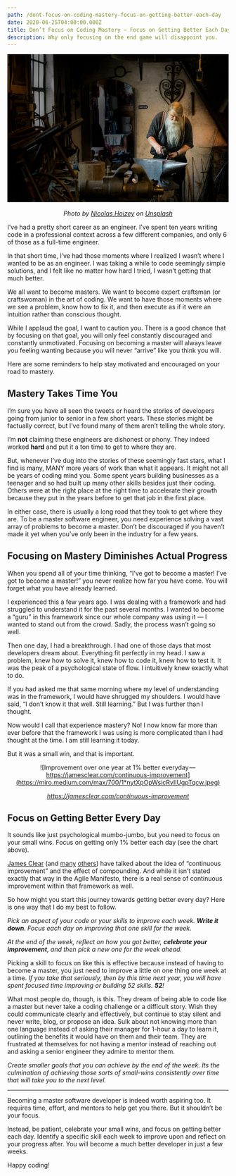 ```yaml
---
path: /dont-focus-on-coding-mastery-focus-on-getting-better-each-day
date: 2020-06-25T04:00:00.000Z
title: Don’t Focus on Coding Mastery — Focus on Getting Better Each Day
description: Why only focusing on the end game will disappoint you.
---
```

![Master craftsman working on an anvil](../assets/1_ndvpxhffgu1hoz2cbssmuw.jpeg)

<center>

*Photo by [Nicolas Hoizey](https://unsplash.com/@nhoizey?utm_source=unsplash&utm_medium=referral&utm_content=creditCopyText) on [Unsplash](https://levelup.gitconnected.com/s/photos/master-craftsman?utm_source=unsplash&utm_medium=referral&utm_content=creditCopyText)*

</center>

I’ve had a pretty short career as an engineer. I’ve spent ten years writing code in a professional context across a few different companies, and only 6 of those as a full-time engineer.

In that short time, I’ve had those moments where I realized I wasn’t where I wanted to be as an engineer. I was taking a while to code seemingly simple solutions, and I felt like no matter how hard I tried, I wasn’t getting that much better.

We all want to become masters. We want to become expert craftsman (or craftswoman) in the art of coding. We want to have those moments where we see a problem, know how to fix it, and then execute as if it were an intuition rather than conscious thought.

While I applaud the goal, I want to caution you. There is a good chance that by focusing on that goal, you will only feel constantly discouraged and constantly unmotivated. Focusing on becoming a master will always leave you feeling wanting because you will never “arrive” like you think you will.

Here are some reminders to help stay motivated and encouraged on your road to mastery.

## Mastery Takes Time You

I’m sure you have all seen the tweets or heard the stories of developers going from junior to senior in a few short years. These stories might be factually correct, but I’ve found many of them aren’t telling the whole story.

I’m **not** claiming these engineers are dishonest or phony. They indeed worked **hard** and put it a ton time to get to where they are.

But, whenever I’ve dug into the stories of these seemingly fast stars, what I find is many, MANY more years of work than what it appears. It might not all be years of coding mind you. Some spent years building businesses as a teenager and so had built up many other skills besides just their coding. Others were at the right place at the right time to accelerate their growth because they put in the years before to get that job in the first place.

In either case, there is usually a long road that they took to get where they are. To be a master software engineer, you need experience solving a vast array of problems to become a master. Don’t be discouraged if you haven’t made it yet when you’ve only been in the industry for a few years.

## Focusing on Mastery Diminishes Actual Progress

When you spend all of your time thinking, “I’ve got to become a master! I’ve got to become a master!” you never realize how far you have come. You will forget what you have already learned.

I experienced this a few years ago. I was dealing with a framework and had struggled to understand it for the past several months. I wanted to become a “guru” in this framework since our whole company was using it — I wanted to stand out from the crowd. Sadly, the process wasn’t going so well.

Then one day, I had a breakthrough. I had one of those days that most developers dream about. Everything fit perfectly in my head. I saw a problem, knew how to solve it, knew how to code it, knew how to test it. It was the peak of a psychological state of flow. I intuitively knew exactly what to do.

If you had asked me that same morning where my level of understanding was in the framework, I would have shrugged my shoulders. I would have said, “I don’t know it that well. Still learning.” But I was further than I thought.

Now would I call that experience mastery? No! I now know far more than ever before that the framework I was using is more complicated than I had thought at the time. I am still learning it today.

But it was a small win, and that is important.

<center>

![Improvement over one year at 1% better everyday — https://jamesclear.com/continuous-improvement](https://miro.medium.com/max/700/1*nytXpOpWsicRvIlUgpTqcw.jpeg)

_<https://jamesclear.com/continuous-improvement>_

</center>

## Focus on Getting Better Every Day

It sounds like just psychological mumbo-jumbo, but you need to focus on your small wins. Focus on getting only 1% better each day (see the chart above).

[James Clear](https://jamesclear.com/continuous-improvement) (and [many](https://www.artofmanliness.com/articles/get-1-better-every-day-the-kaizen-way-to-self-improvement/) [others](https://jamesaltucher.com/blog/habits-one-percent/)) have talked about the idea of “continuous improvement” and the effect of compounding. And while it isn’t stated exactly that way in the Agile Manifesto, there is a real sense of continuous improvement within that framework as well.

So how might you start this journey towards getting better every day? Here is one way that I do my best to follow.

*Pick an aspect of your code or your skills to improve each week. **Write it down**. Focus each day on improving that one skill for the week.*

*At the end of the week, reflect on how you got better, **celebrate your improvement**, and then pick a new one for the week ahead.*

Picking a skill to focus on like this is effective because instead of having to become a master, you just need to improve a little on one thing one week at a time. *If you take that seriously, then by this time next year, you will have spent focused time improving or building 52 skills. **52**!*

What most people do, though, is this. They dream of being able to code like a master but never take a coding challenge or a difficult story. Wish they could communicate clearly and effectively, but continue to stay silent and never write, blog, or propose an idea. Sulk about not knowing more than one language instead of asking their manager for 1-hour a day to learn it, outlining the benefits it would have on them and their team. They are frustrated at themselves for not having a mentor instead of reaching out and asking a senior engineer they admire to mentor them.

*Create smaller goals that you can achieve by the end of the week. Its the culmination of achieving those sorts of small-wins consistently over time that will take you to the next level.*

- - -

Becoming a master software developer is indeed worth aspiring too. It requires time, effort, and mentors to help get you there. But it shouldn’t be your focus.

Instead, be patient, celebrate your small wins, and focus on getting better each day. Identify a specific skill each week to improve upon and reflect on your progress after. You will become a much better developer in just a few weeks.

Happy coding!